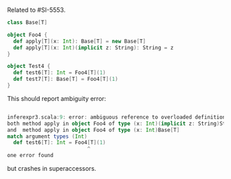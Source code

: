 Related to #SI-5553.
```scala
class Base[T]

object Foo4 {
  def apply[T](x: Int): Base[T] = new Base[T]
  def apply[T](x: Int)(implicit z: String): String = z
}

object Test4 {
  def test6[T]: Int = Foo4[T](1)
  def test7[T]: Base[T] = Foo4[T](1)
}
```

This should report ambiguity error:
```scala

inferexpr3.scala:9: error: ambiguous reference to overloaded definition,
both method apply in object Foo4 of type (x: Int)(implicit z: String)String
and  method apply in object Foo4 of type (x: Int)Base[T]
match argument types (Int)
  def test6[T]: Int = Foo4[T](1)
                          ^
one error found
```

but crashes in superaccessors.
